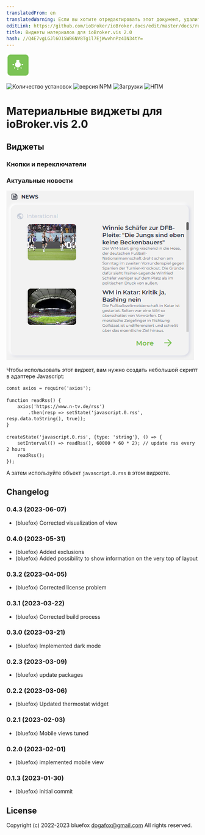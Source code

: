 ```yaml
---
translatedFrom: en
translatedWarning: Если вы хотите отредактировать этот документ, удалите поле «translationFrom», в противном случае этот документ будет снова автоматически переведен
editLink: https://github.com/ioBroker/ioBroker.docs/edit/master/docs/ru/adapterref/iobroker.vis-2-widgets-jaeger-design/README.md
title: Виджеты материалов для ioBroker.vis 2.0
hash: //Q4E7vgLGJl6O1SWB6NV8Tg1l7EjWwvhnPz4IN34tY=
---
```

![Логотип](../../../en/adapterref/iobroker.vis-2-widgets-jaeger-design/admin/vis-2-widgets-jaeger-design.png)

![Количество установок](http://iobroker.live/badges/vis-2-widgets-jaeger-design-stable.svg)
![версия NPM](http://img.shields.io/npm/v/iobroker.vis-2-widgets-jaeger-design.svg)
![Загрузки](https://img.shields.io/npm/dm/iobroker.vis-2-widgets-jaeger-design.svg)
![НПМ](https://nodei.co/npm/iobroker.vis-2-widgets-jaeger-design.png?downloads=true)

# Материальные виджеты для ioBroker.vis 2.0
## Виджеты
### Кнопки и переключатели
### Актуальные новости
![Актуальные новости](../../../en/adapterref/iobroker.vis-2-widgets-jaeger-design/img/news.png)

Чтобы использовать этот виджет, вам нужно создать небольшой скрипт в адаптере Javascript:

```
const axios = require('axios');

function readRss() {
    axios('https://www.n-tv.de/rss')
        .then(resp => setState('javascript.0.rss', resp.data.toString(), true));
}

createState('javascript.0.rss', {type: 'string'}, () => {
    setInterval(() => readRss(), 60000 * 60 * 2); // update rss every 2 hours
    readRss();
});
```

А затем используйте объект `javascript.0.rss` в этом виджете.

<!-- Заполнитель для следующей версии (в начале строки):

### **В РАБОТЕ** -->

## Changelog
### 0.4.3 (2023-06-07)
* (bluefox) Corrected visualization of view

### 0.4.0 (2023-05-31)
* (bluefox) Added exclusions
* (bluefox) Added possibility to show information on the very top of layout

### 0.3.2 (2023-04-05)
* (bluefox) Corrected license problem

### 0.3.1 (2023-03-22)
* (bluefox) Corrected build process

### 0.3.0 (2023-03-21)
* (bluefox) Implemented dark mode

### 0.2.3 (2023-03-09)
* (bluefox) update packages

### 0.2.2 (2023-03-06)
* (bluefox) Updated thermostat widget

### 0.2.1 (2023-02-03)
* (bluefox) Mobile views tuned

### 0.2.0 (2023-02-01)
* (bluefox) implemented mobile view

### 0.1.3 (2023-01-30)
* (bluefox) initial commit

## License
Copyright (c) 2022-2023 bluefox <dogafox@gmail.com>
All rights reserved.